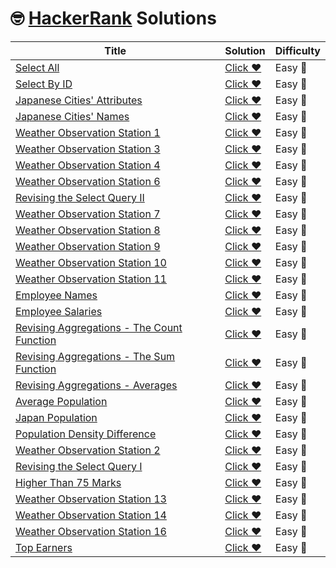 # 🤓 [HackerRank](https://hackerrank.com/) Solutions

| Title | Solution | Difficulty |
| ----- | -------- | ---------- |
|[Select All](https://www.hackerrank.com/challenges/select-all-sql/problem?h_r=profile)|[Click ❤️](SelectAll)|Easy 🙂|
|[Select By ID](https://www.hackerrank.com/challenges/select-by-id/problem?h_r=profile)|[Click ❤️](SelectByID)|Easy 🙂|
|[Japanese Cities' Attributes](https://www.hackerrank.com/challenges/japanese-cities-attributes/problem?h_r=profile)|[Click ❤️](JapaneseCitiesAttributes)|Easy 🙂|
|[Japanese Cities' Names](https://www.hackerrank.com/challenges/japanese-cities-name/problem?h_r=profile)|[Click ❤️](JapaneseCitiesNames)|Easy 🙂|
|[Weather Observation Station 1](https://www.hackerrank.com/challenges/weather-observation-station-1/problem?h_r=profile)|[Click ❤️](WeatherObservationStation1)|Easy 🙂|
|[Weather Observation Station 3](https://www.hackerrank.com/challenges/weather-observation-station-3/problem?h_r=profile)|[Click ❤️](WeatherObservationStation3)|Easy 🙂|
|[Weather Observation Station 4](https://www.hackerrank.com/challenges/weather-observation-station-4/problem?h_r=profile)|[Click ❤️](WeatherObservationStation4)|Easy 🙂|
|[Weather Observation Station 6](https://www.hackerrank.com/challenges/weather-observation-station-6/problem?h_r=profile)|[Click ❤️](WeatherObservationStation6)|Easy 🙂|
|[Revising the Select Query II](https://www.hackerrank.com/challenges/revising-the-select-query-2/problem?h_r=profile)|[Click ❤️](RevisingtheSelectQueryII)|Easy 🙂|
|[Weather Observation Station 7](https://www.hackerrank.com/challenges/weather-observation-station-7/problem?h_r=profile)|[Click ❤️](WeatherObservationStation7)|Easy 🙂|
|[Weather Observation Station 8](https://www.hackerrank.com/challenges/weather-observation-station-8/problem?h_r=profile)|[Click ❤️](WeatherObservationStation8)|Easy 🙂|
|[Weather Observation Station 9](https://www.hackerrank.com/challenges/weather-observation-station-9/problem?h_r=profile)|[Click ❤️](WeatherObservationStation9)|Easy 🙂|
|[Weather Observation Station 10](https://www.hackerrank.com/challenges/weather-observation-station-10/problem?h_r=profile)|[Click ❤️](WeatherObservationStation10)|Easy 🙂|
|[Weather Observation Station 11](https://www.hackerrank.com/challenges/weather-observation-station-11/problem?h_r=profile)|[Click ❤️](WeatherObservationStation11)|Easy 🙂|
|[Employee Names](https://www.hackerrank.com/challenges/name-of-employees/problem?h_r=profile)|[Click ❤️](EmployeeNames)|Easy 🙂|
|[Employee Salaries](https://www.hackerrank.com/challenges/salary-of-employees/problem?h_r=profile)|[Click ❤️](EmployeeSalaries)|Easy 🙂|
|[Revising Aggregations - The Count Function](https://www.hackerrank.com/challenges/revising-aggregations-the-count-function/problem?h_r=profile)|[Click ❤️](RevisingAggregationsTheCountFunction)|Easy 🙂|
|[Revising Aggregations - The Sum Function](https://www.hackerrank.com/challenges/revising-aggregations-sum/problem?h_r=profile)|[Click ❤️](RevisingAggregationsTheSumFunction)|Easy 🙂|
|[Revising Aggregations - Averages](https://www.hackerrank.com/challenges/revising-aggregations-the-average-function/problem?h_r=profile)|[Click ❤️](RevisingAggregationsAverages)|Easy 🙂|
|[Average Population](https://www.hackerrank.com/challenges/average-population/problem?h_r=profile)|[Click ❤️](AveragePopulation)|Easy 🙂|
|[Japan Population](https://www.hackerrank.com/challenges/japan-population/problem?h_r=profile)|[Click ❤️](JapanPopulation)|Easy 🙂|
|[Population Density Difference](https://www.hackerrank.com/challenges/population-density-difference/problem?h_r=profile)|[Click ❤️](PopulationDensityDifference)|Easy 🙂|
|[Weather Observation Station 2](https://www.hackerrank.com/challenges/weather-observation-station-2/problem?h_r=profile)|[Click ❤️](WeatherObservationStation2)|Easy 🙂|
|[Revising the Select Query I](https://www.hackerrank.com/challenges/revising-the-select-query/problem?h_r=profile)|[Click ❤️](RevisingtheSelectQueryI)|Easy 🙂|
|[Higher Than 75 Marks](https://www.hackerrank.com/challenges/more-than-75-marks/problem?h_r=profile)|[Click ❤️](HigherThan75Marks)|Easy 🙂|
|[Weather Observation Station 13](https://www.hackerrank.com/challenges/weather-observation-station-13/problem?h_r=profile)|[Click ❤️](WeatherObservationStation13)|Easy 🙂|
|[Weather Observation Station 14](https://www.hackerrank.com/challenges/weather-observation-station-14/problem?h_r=profile)|[Click ❤️](WeatherObservationStation14)|Easy 🙂|
|[Weather Observation Station 16](https://www.hackerrank.com/challenges/weather-observation-station-16/problem?h_r=profile)|[Click ❤️](WeatherObservationStation16)|Easy 🙂|
|[Top Earners](https://www.hackerrank.com/challenges/earnings-of-employees/problem?h_r=profile)|[Click ❤️](TopEarners)|Easy 🙂|


